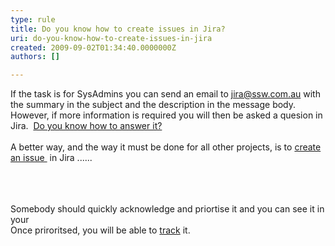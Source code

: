 ```yaml
---
type: rule
title: Do you know how to create issues in Jira?
uri: do-you-know-how-to-create-issues-in-jira
created: 2009-09-02T01:34:40.0000000Z
authors: []

---
```




<span class='intro'> If the task is for SysAdmins you can send an email to <a shape="rect" href="mailto&#58;jira@ssw.com.au">jira@ssw.com.au</a> with the summary in the subject and the description in the message body.&#160; However, if more information is required you will then be asked a quesion in Jira.&#160; <a shape="rect" href="/Management/rulesforbetterjira/Pages/HowdoIansweraquestioninJira.aspx">Do you know how to answer it?</a><br>
<br>
A better way, and the way it must be done for all other projects, is to <a shape="rect" href="http&#58;//jira.ssw.com.au/secure/CreateIssue%21default.jspa" class="ms-rteCustom-External">create an issue </a>&#160;in Jira ...... 
 </span>


  <img alt="" src="/Management/rulesforbetterjira/PublishingImages/Create%20Issue1.png" /> <br>
<br>
<br>
<img alt="" src="/Management/rulesforbetterjira/PublishingImages/CreateIssue2.png" /><br>
<br>
Somebody should quickly acknowledge and priortise it and you can see it in your&#160;<br>
Once priroritsed, you will be able to <a shape="rect" href="/Management/rulesforbetterjira/Pages/TrackingRequests.aspx">track</a> it. 



